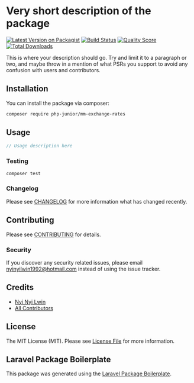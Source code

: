 # Very short description of the package

[![Latest Version on Packagist](https://img.shields.io/packagist/v/php-junior/mm-exchange-rates.svg?style=flat-square)](https://packagist.org/packages/php-junior/mm-exchange-rates)
[![Build Status](https://img.shields.io/travis/php-junior/mm-exchange-rates/master.svg?style=flat-square)](https://travis-ci.org/php-junior/mm-exchange-rates)
[![Quality Score](https://img.shields.io/scrutinizer/g/php-junior/mm-exchange-rates.svg?style=flat-square)](https://scrutinizer-ci.com/g/php-junior/mm-exchange-rates)
[![Total Downloads](https://img.shields.io/packagist/dt/php-junior/mm-exchange-rates.svg?style=flat-square)](https://packagist.org/packages/php-junior/mm-exchange-rates)

This is where your description should go. Try and limit it to a paragraph or two, and maybe throw in a mention of what PSRs you support to avoid any confusion with users and contributors.

## Installation

You can install the package via composer:

```bash
composer require php-junior/mm-exchange-rates
```

## Usage

``` php
// Usage description here
```

### Testing

``` bash
composer test
```

### Changelog

Please see [CHANGELOG](CHANGELOG.md) for more information what has changed recently.

## Contributing

Please see [CONTRIBUTING](CONTRIBUTING.md) for details.

### Security

If you discover any security related issues, please email nyinyilwin1992@hotmail.com instead of using the issue tracker.

## Credits

- [Nyi Nyi Lwin](https://github.com/php-junior)
- [All Contributors](../../contributors)

## License

The MIT License (MIT). Please see [License File](LICENSE.md) for more information.

## Laravel Package Boilerplate

This package was generated using the [Laravel Package Boilerplate](https://laravelpackageboilerplate.com).